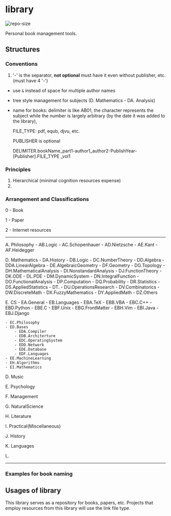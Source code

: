 # library
![repo-size](https://img.shields.io/github/repo-size/ahacad/library)

Personal book management tools.




## Structures

### Conventions
1. '-' is the separator, **not optional** must have it even without publisher, etc. (must have 4 '-')
-  use `&` instead of space for multiple author names
-  tree style management for subjects (D. Mathematics - DA. Analysis)
-  name for books:
    delimiter is like AB01, the character represents the subject while the number is largely arbitrary (by the date it was added to the library),

    FILE_TYPE: pdf, equb, djvu, etc.

    PUBLISHER is optional

    DELIMITER.bookName_part1-author1_author2-PublishYear-[Publisher].FILE_TYPE
                   _vol1


### Principles

1. Hierarchical (minimal cognition resources expense)
2.





### Arrangement and Classifications

0 - Book

1 - Paper

2 - Internet resources

--------------

A. Philosophy
    - AB.Logic
    - AC.Schopenhauer
    - AD.Nietzsche
    - AE.Kant
    - AF.Heidegger

D. Mathematics
    - DA.History
    - DB.Logic
    - DC.NumberTheory
    - DD.Algebra
        - DDA.LinearAlgebra
    - DE.AlgebraicGeometry
    - DF.Geometry
    - DG.Topology
    - DH.MathematicalAnalysis
    - DI.NonstandardAnalysis
    - DJ.FunctionTheory
    - DK.ODE
    - DL.PDE
    - DM.DynamicSystem
    - DN.IntegralFunction
    - DO.FunctionalAnalysis
    - DP.Computation
    - DQ.Probability
    - DR.Statistics
    - DS.AppliedStatistics
    - DT.
    - DU.OperationsResearch
    - DV.Combinatorics
    - DW.DiscreteMath
    - DX.FuzzyMathematics
    - DY.AppliedMath
    - DZ.Others

E. CS
    - EA.General
    - EB.Languages
        - EBA.TeX
        - EBB.VBA
        - EBC.C++
        - EBD.Python
        - EBE.C
        - EBF.Unix
        - EBG.FrontMatter
        - EBH.Vim
        - EBI.Java
        - EBJ.Django

    - EC.Philosophy
    - ED.Bases
        - EDA.Compiler
        - EDB.Architerture
        - EDC.OperatingSystem
        - EDD.Network
        - EDE.Database
        - EDF.Languages
    - EE.MachineLearning
    - EH.Algorithms
    - EI.Mathematics

D. Music

E. Psychology

F. Management

G. NaturalScience

H. Literature

I. Practical(Miscellaneous)

J. History

K. Languages

L.




---------------------

### Examples for book naming


## Usages of library

This library serves as a repository for books, papers, etc. Projects that employ resources from this library will use the link file type.

